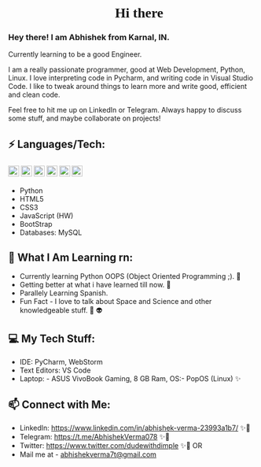 <h1 align="Center" style="font-family: 'JetBrains Mono'"> 👋 Hi there </h1>
<h3>Hey there! I am Abhishek from Karnal, IN.</h3>
Currently learning to be a good Engineer.

I am a really passionate programmer, good at Web Development, Python, Linux. I love interpreting code in Pycharm, and writing code in Visual Studio Code. I like to tweak around things to learn more and write good, efficient and clean code.

Feel free to hit me up on LinkedIn or Telegram. Always happy to discuss some stuff, and maybe collaborate on projects!


## ⚡ Languages/Tech:
<h3>
<img src = "https://cdn3.iconfinder.com/data/icons/logos-and-brands-adobe/512/267_Python-512.png" width = "22">
<img src = "https://cdn.iconscout.com/icon/free/png-256/html5-40-1175193.png" width = "22">
<img src = "https://cdn4.iconfinder.com/data/icons/social-media-logos-6/512/121-css3-512.png" width = "22">
<img src = "https://upload.wikimedia.org/wikipedia/commons/thumb/9/99/Unofficial_JavaScript_logo_2.svg/1024px-Unofficial_JavaScript_logo_2.svg.png" width = "22">
<img src = "https://cdn.iconscout.com/icon/free/png-256/bootstrap-226077.png" width = "22">
<img src = "https://i2.wp.com/blogs.perficient.com/files/2015/09/Azure-SQL-Database.png?fit=512%2C512&ssl=1" width = "22">
</h3>

 - Python 
 - HTML5 
 - CSS3 
 - JavaScript (HW) 
 - BootStrap    
 - Databases: MySQL      

##  👀 What I Am Learning rn:

- Currently learning Python OOPS (Object Oriented Programming ;). 🧠
- Getting better at what i have learned till now. 🧠
- Parallely Learning Spanish.
- Fun Fact - I love to talk about Space and Science and other knowledgeable stuff. 🌌 👽


##  💻 My Tech Stuff:

 - IDE: PyCharm, WebStorm
 - Text Editors: VS Code
 - Laptop:
			- ASUS VivoBook Gaming, 8 GB Ram, OS:- PopOS (Linux) ✨

## 📫  Connect with Me:

 - LinkedIn: https://www.linkedin.com/in/abhishek-verma-23993a1b7/  ✨👨
 - Telegram: https://t.me/AbhishekVerma078  ✨👨
 - Twitter: https://www.twitter.com/dudewithdimple  ✨👨
	OR
 - Mail me at - abhishekverma7t@gmail.com

 
